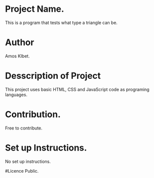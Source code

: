 # Project Name.
This is a program that tests what type a triangle can be.

# Author
Amos KIbet.

# Desscription  of Project
This project uses basic HTML, CSS and JavaScript code as programing languages.

# Contribution.
Free to contribute.

# Set up Instructions.
No set up instructions.

#Licence
Public.
